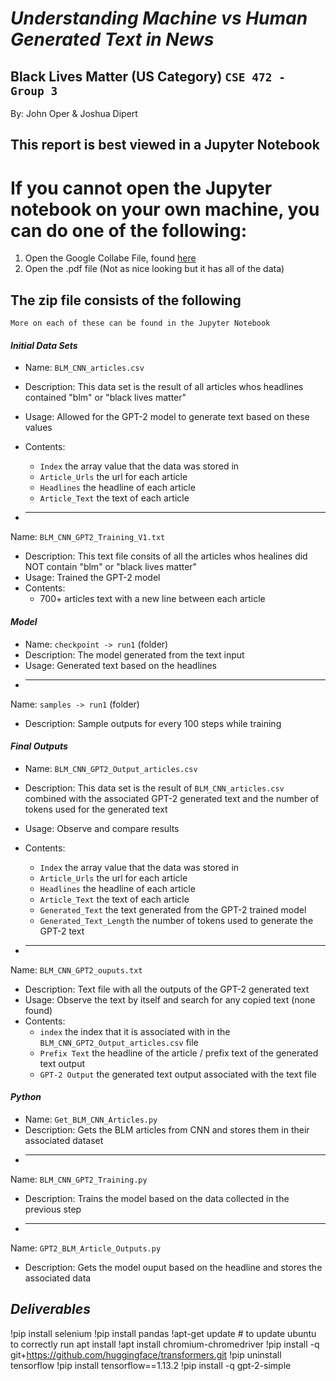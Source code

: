 # ***Understanding Machine vs Human Generated Text in News***
## Black Lives Matter (US Category) `CSE 472 - Group 3`
By: John Oper & Joshua Dipert

## **This report is best viewed in a Jupyter Notebook**
# If you cannot open the Jupyter notebook on your own machine, you can do one of the following:
1. Open the Google Collabe File, found [here](https://colab.research.google.com/drive/1873Id-1eBi6OdKusK-hvEmOtdofG7G4v?usp=sharing)
2. Open the .pdf file (Not as nice looking but it has all of the data)

## **The zip file consists of the following**
`More on each of these can be found in the Jupyter Notebook`
#### ***Initial Data Sets***
* Name: `BLM_CNN_articles.csv`
* Description: This data set is the result of all articles whos headlines contained "blm" or "black lives matter"
* Usage: Allowed for the GPT-2 model to generate text based on these values
* Contents:
  * `Index` the array value that the data was stored in
  * `Article_Urls` the url for each article
  * `Headlines` the headline of each article
  * `Article_Text` the text of each article

* ---
Name: `BLM_CNN_GPT2_Training_V1.txt`
* Description: This text file consits of all the articles whos healines did NOT contain "blm" or "black lives matter"
* Usage: Trained the GPT-2 model
* Contents:
  * 700+ articles text with a new line between each article 

#### ***Model***
* Name: `checkpoint -> run1` (folder)
* Description: The model generated from the text input
* Usage: Generated text based on the headlines
* ---
Name: `samples -> run1` (folder)
* Description: Sample outputs for every 100 steps while training

#### ***Final Outputs***
* Name: `BLM_CNN_GPT2_Output_articles.csv`
* Description: This data set is the result of `BLM_CNN_articles.csv` combined with the associated GPT-2 generated text and the number of tokens used for the generated text
* Usage: Observe and compare results
* Contents:
  * `Index` the array value that the data was stored in
  * `Article_Urls` the url for each article
  * `Headlines` the headline of each article
  * `Article_Text` the text of each article
  * `Generated_Text` the text generated from the GPT-2 trained model
  * `Generated_Text_Length` the number of tokens used to generate the GPT-2 text

* ---
Name: `BLM_CNN_GPT2_ouputs.txt`
* Description: Text file with all the outputs of the GPT-2 generated text
* Usage: Observe the text by itself and search for any copied text (none found)
* Contents:
  * `index` the index that it is associated with in the `BLM_CNN_GPT2_Output_articles.csv` file
  * `Prefix Text` the headline of the article / prefix text of the generated text output
  * `GPT-2 Output` the generated text output associated with the text file
  
 #### ***Python***
 * Name: `Get_BLM_CNN_Articles.py`
 * Description: Gets the BLM articles from CNN and stores them in their associated dataset
 * ---
 Name: `BLM_CNN_GPT2_Training.py`
 * Description: Trains the model based on the data collected in the previous step
 * ---
 Name: `GPT2_BLM_Article_Outputs.py`
 * Description: Gets the model ouput based on the headline and stores the associated data
 
## ***Deliverables***
!pip install selenium
!pip install pandas
!apt-get update # to update ubuntu to correctly run apt install
!apt install chromium-chromedriver
!pip install -q git+https://github.com/huggingface/transformers.git
!pip uninstall tensorflow
!pip install tensorflow==1.13.2
!pip install -q gpt-2-simple
 
